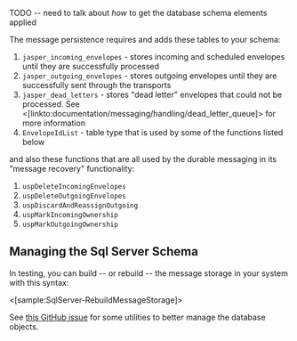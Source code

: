 <!--title:Message Persistence-->

TODO -- need to talk about *how* to get the database schema elements applied

The message persistence requires and adds these tables to your schema:

1. `jasper_incoming_envelopes` - stores incoming and scheduled envelopes until they are successfully processed
1. `jasper_outgoing_envelopes` - stores outgoing envelopes until they are successfully sent through the transports
1. `jasper_dead_letters` - stores "dead letter" envelopes that could not be processed. See <[linkto:documentation/messaging/handling/dead_letter_queue]> for more information
1. `EnvelopeIdList` - table type that is used by some of the functions listed below

and also these functions that are all used by the durable messaging in its "message recovery" functionality:

1. `uspDeleteIncomingEnvelopes` 
1. `uspDeleteOutgoingEnvelopes` 
1. `uspDiscardAndReassignOutgoing` 
1. `uspMarkIncomingOwnership` 
1. `uspMarkOutgoingOwnership`

## Managing the Sql Server Schema

In testing, you can build -- or rebuild -- the message storage in your system with this syntax:

<[sample:SqlServer-RebuildMessageStorage]>

See [this GitHub issue](https://github.com/JasperFx/jasper/issues/372) for some utilities to better manage the database objects.